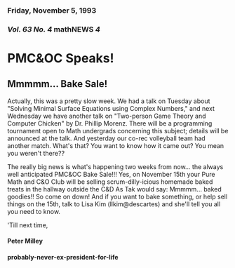 ### Friday, November 5, 1993
### *Vol. 63 No. 4* math**NEWS**  *4*
# PMC&OC Speaks!
## Mmmmm... Bake Sale!
Actually, this was a pretty slow week. We had a talk on Tuesday about "Solving Minimal Surface Equations using Complex Numbers," and next Wednesday we have another talk on "Two-person Game Theory and Computer Chicken" by Dr. Phillip Morenz. There will be a programming tournament open to Math undergrads concerning this subject; details will be announced at the talk. And yesterday our co-rec volleyball team had another match. What's that? You want to know how it came out? You mean you weren't there??

The really big news is what's happening two weeks from now... the always well anticipated PMC&OC Bake Sale!!! Yes, on November 15th your Pure Math and C&O Club will be selling scrum-dilly-icious homemade baked treats in the hallway outside the C&D As Tak would say: Mmmmm... baked goodies!! So come on down! And if you want to bake something, or help sell things on the 15th, talk to Lisa Kim (llkim@descartes) and she'll tell you all you need to know.

'Till next time,

#### Peter Milley
#### probably-never-ex-president-for-life
